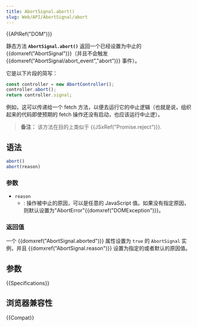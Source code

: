 ```yaml
---
title: AbortSignal.abort()
slug: Web/API/AbortSignal/abort
---
```

{{APIRef("DOM")}}

静态方法 **`AbortSignal.abort()`** 返回一个已经设置为中止的 {{domxref("AbortSignal")}}（并且不会触发 {{domxref("AbortSignal/abort_event","abort")}} 事件）。

它是以下片段的简写：

```js
const controller = new AbortController();
controller.abort();
return controller.signal;
```

例如，这可以传递给一个 fetch 方法，以便去运行它的中止逻辑（也就是说，组织起来的代码即使预期的 fetch 操作还没有启动，也应该运行中止逻）。

> **备注：** 该方法在目的上类似于 {{JSxRef("Promise.reject")}}.

## 语法

```js
abort()
abort(reason)
```

### 参数

- `reason`
  - : 操作被中止的原因，可以是任意的 JavaScript 值。如果没有指定原因，则默认设置为"AbortError"{{domxref("DOMException")}}。

### 返回值

一个 {{domxref("AbortSignal.aborted")}} 属性设置为 `true` 的 `AbortSignal` 实例，并且 {{domxref("AbortSignal.reason")}} 设置为指定的或者默认的原因值。

## 参数

{{Specifications}}

## 浏览器兼容性

{{Compat}}
